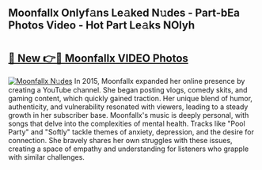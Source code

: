## Moonfallx Onlyf𝚊ns Le𝚊ked N𝚞des - Part-bEa Photos Video - Hot Part Le𝚊ks NOlyh

# <h2><a href="http://ab63287.deff.icu/?id=Moonfallx">🔗 New 👉🔴 Moonfallx VIDEO Photos</a></h2>

[![Moonfallx N𝚞des](https://i.imgur.com/rIISA9y.gif)](http://ab63287.deff.icu/?id=Moonfallx)
In 2015, Moonfallx expanded her online presence by creating a YouTube channel. She began posting vlogs, comedy skits, and gaming content, which quickly gained traction. Her unique blend of humor, authenticity, and vulnerability resonated with viewers, leading to a steady growth in her subscriber base. Moonfallx's music is deeply personal, with songs that delve into the complexities of mental health. Tracks like "Pool Party" and "Softly" tackle themes of anxiety, depression, and the desire for connection. She bravely shares her own struggles with these issues, creating a space of empathy and understanding for listeners who grapple with similar challenges.
